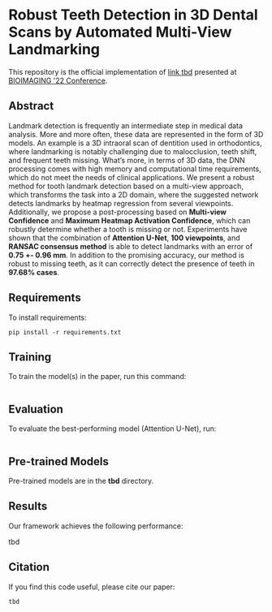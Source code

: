 # Robust Teeth Detection in 3D Dental Scans by Automated Multi-View Landmarking
This repository is the official implementation of [link tbd](tbd) presented at [BIOIMAGING '22 Conference](https://bioimaging.scitevents.org/). 

## Abstract

Landmark detection is frequently an intermediate step in medical data analysis. More and more often, these data are represented in the form of 3D models. An example is a 3D intraoral scan of dentition used in orthodontics, where landmarking is notably challenging due to malocclusion, teeth shift, and frequent teeth missing. What’s more, in terms of 3D data, the DNN processing comes with high memory and computational time requirements, which do not meet the needs of clinical applications. We present a robust method for tooth landmark detection based on a multi-view approach, which transforms the task into a 2D domain, where the suggested network detects landmarks by heatmap regression from several viewpoints. Additionally, we propose a post-processing based on **Multi-view Confidence** and **Maximum Heatmap Activation Confidence**, which can robustly determine whether a tooth is missing or not. Experiments have shown that the combination of **Attention U-Net**, **100 viewpoints**, and **RANSAC consensus method** is able to detect landmarks with an error of **0.75 +- 0.96 mm**. In addition to the promising accuracy, our method is robust to missing teeth, as it can correctly detect the presence of teeth in **97.68% cases**.

## Requirements

To install requirements:

```setup
pip install -r requirements.txt
```

## Training

To train the model(s) in the paper, run this command:

```tbd
```

## Evaluation

To evaluate the best-performing model (Attention U-Net), run:

```tbd
```
## Pre-trained Models

Pre-trained models are in the **tbd** directory.

## Results

Our framework achieves the following performance:

tbd

## Citation

If you find this code useful, please cite our paper:

```
tbd
```
